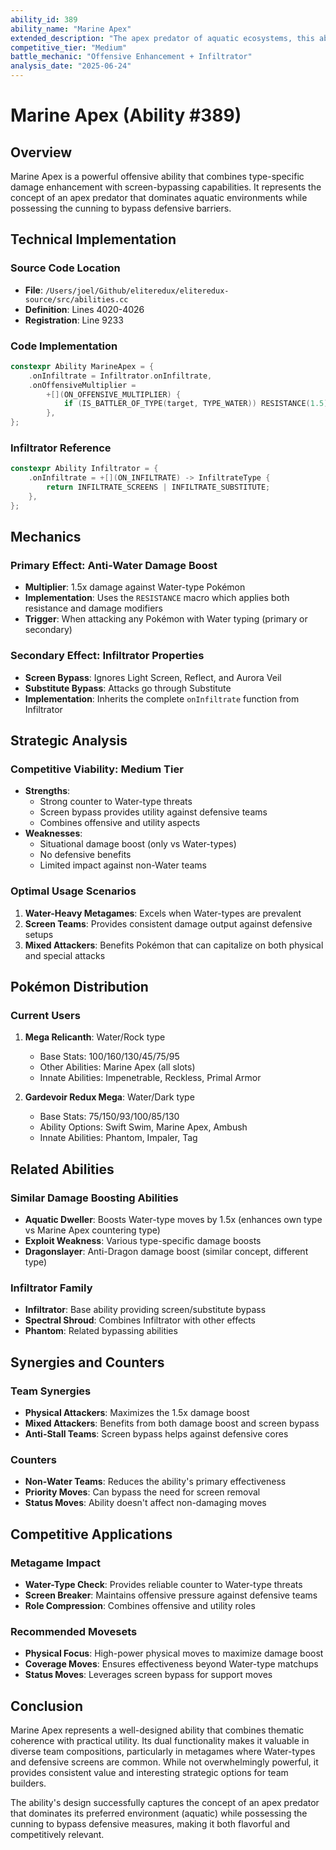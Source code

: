 ```yaml
---
ability_id: 389
ability_name: "Marine Apex"
extended_description: "The apex predator of aquatic ecosystems, this ability grants the user 50% increased damage against Water-type opponents while providing Infiltrator's bypassing capabilities for protective screens and substitutes. Dominates both Water-types and defensive teams with superior offensive presence."
competitive_tier: "Medium"
battle_mechanic: "Offensive Enhancement + Infiltrator"
analysis_date: "2025-06-24"
---
```


# Marine Apex (Ability #389)

## Overview
Marine Apex is a powerful offensive ability that combines type-specific damage enhancement with screen-bypassing capabilities. It represents the concept of an apex predator that dominates aquatic environments while possessing the cunning to bypass defensive barriers.

## Technical Implementation

### Source Code Location
- **File**: `/Users/joel/Github/eliteredux/eliteredux-source/src/abilities.cc`
- **Definition**: Lines 4020-4026
- **Registration**: Line 9233

### Code Implementation
```cpp
constexpr Ability MarineApex = {
    .onInfiltrate = Infiltrator.onInfiltrate,
    .onOffensiveMultiplier =
        +[](ON_OFFENSIVE_MULTIPLIER) {
            if (IS_BATTLER_OF_TYPE(target, TYPE_WATER)) RESISTANCE(1.5);
        },
};
```

### Infiltrator Reference
```cpp
constexpr Ability Infiltrator = {
    .onInfiltrate = +[](ON_INFILTRATE) -> InfiltrateType { 
        return INFILTRATE_SCREENS | INFILTRATE_SUBSTITUTE; 
    },
};
```

## Mechanics

### Primary Effect: Anti-Water Damage Boost
- **Multiplier**: 1.5x damage against Water-type Pokémon
- **Implementation**: Uses the `RESISTANCE` macro which applies both resistance and damage modifiers
- **Trigger**: When attacking any Pokémon with Water typing (primary or secondary)

### Secondary Effect: Infiltrator Properties
- **Screen Bypass**: Ignores Light Screen, Reflect, and Aurora Veil
- **Substitute Bypass**: Attacks go through Substitute
- **Implementation**: Inherits the complete `onInfiltrate` function from Infiltrator

## Strategic Analysis

### Competitive Viability: Medium Tier
- **Strengths**: 
  - Strong counter to Water-type threats
  - Screen bypass provides utility against defensive teams
  - Combines offensive and utility aspects
- **Weaknesses**:
  - Situational damage boost (only vs Water-types)
  - No defensive benefits
  - Limited impact against non-Water teams

### Optimal Usage Scenarios
1. **Water-Heavy Metagames**: Excels when Water-types are prevalent
2. **Screen Teams**: Provides consistent damage output against defensive setups
3. **Mixed Attackers**: Benefits Pokémon that can capitalize on both physical and special attacks

## Pokémon Distribution

### Current Users
1. **Mega Relicanth**: Water/Rock type
   - Base Stats: 100/160/130/45/75/95
   - Other Abilities: Marine Apex (all slots)
   - Innate Abilities: Impenetrable, Reckless, Primal Armor

2. **Gardevoir Redux Mega**: Water/Dark type
   - Base Stats: 75/150/93/100/85/130
   - Ability Options: Swift Swim, Marine Apex, Ambush
   - Innate Abilities: Phantom, Impaler, Tag

## Related Abilities

### Similar Damage Boosting Abilities
- **Aquatic Dweller**: Boosts Water-type moves by 1.5x (enhances own type vs Marine Apex countering type)
- **Exploit Weakness**: Various type-specific damage boosts
- **Dragonslayer**: Anti-Dragon damage boost (similar concept, different type)

### Infiltrator Family
- **Infiltrator**: Base ability providing screen/substitute bypass
- **Spectral Shroud**: Combines Infiltrator with other effects
- **Phantom**: Related bypassing abilities

## Synergies and Counters

### Team Synergies
- **Physical Attackers**: Maximizes the 1.5x damage boost
- **Mixed Attackers**: Benefits from both damage boost and screen bypass
- **Anti-Stall Teams**: Screen bypass helps against defensive cores

### Counters
- **Non-Water Teams**: Reduces the ability's primary effectiveness
- **Priority Moves**: Can bypass the need for screen removal
- **Status Moves**: Ability doesn't affect non-damaging moves

## Competitive Applications

### Metagame Impact
- **Water-Type Check**: Provides reliable counter to Water-type threats
- **Screen Breaker**: Maintains offensive pressure against defensive teams
- **Role Compression**: Combines offensive and utility roles

### Recommended Movesets
- **Physical Focus**: High-power physical moves to maximize damage boost
- **Coverage Moves**: Ensures effectiveness beyond Water-type matchups
- **Status Moves**: Leverages screen bypass for support moves

## Conclusion

Marine Apex represents a well-designed ability that combines thematic coherence with practical utility. Its dual functionality makes it valuable in diverse team compositions, particularly in metagames where Water-types and defensive screens are common. While not overwhelmingly powerful, it provides consistent value and interesting strategic options for team builders.

The ability's design successfully captures the concept of an apex predator that dominates its preferred environment (aquatic) while possessing the cunning to bypass defensive measures, making it both flavorful and competitively relevant.
